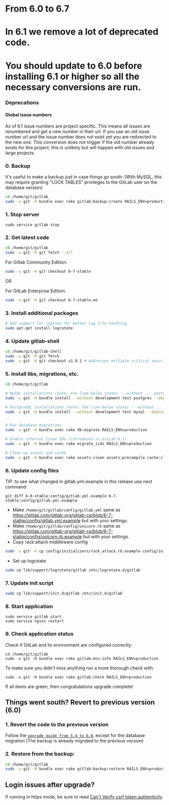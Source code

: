 # From 6.0 to 6.7

# In 6.1 we remove a lot of deprecated code.
# You should update to 6.0 before installing 6.1 or higher so all the necessary conversions are run.

### Deprecations

#### Global issue numbers

As of 6.1 issue numbers are project specific. This means all issues are renumbered and get a new number in their url. If you use an old issue number url and the issue number does not exist yet you are redirected to the new one. This conversion does not trigger if the old number already exists for this project, this is unlikely but will happen with old issues and large projects.

### 0. Backup

It's useful to make a backup just in case things go south:
(With MySQL, this may require granting "LOCK TABLES" privileges to the GitLab user on the database version)

```bash
cd /home/git/gitlab
sudo -u git -H bundle exec rake gitlab:backup:create RAILS_ENV=production
```

### 1. Stop server

    sudo service gitlab stop

### 2. Get latest code

```bash
cd /home/git/gitlab
sudo -u git -H git fetch --all
```

For Gitlab Community Edition:

```bash
sudo -u git -H git checkout 6-7-stable
```

OR

For GitLab Enterprise Edition:

```bash
sudo -u git -H git checkout 6-7-stable-ee
```


### 3. Install additional packages

```bash
# Add support for lograte for better log file handling
sudo apt-get install logrotate
```

### 4. Update gitlab-shell

```bash
cd /home/git/gitlab-shell
sudo -u git -H git fetch
sudo -u git -H git checkout v1.9.1 # Addresses multiple critical security vulnerabilities
```

### 5. Install libs, migrations, etc.

```bash
cd /home/git/gitlab

# MySQL installations (note: the line below states '--without ... postgres')
sudo -u git -H bundle install --without development test postgres --deployment

# PostgreSQL installations (note: the line below states '--without ... mysql')
sudo -u git -H bundle install --without development test mysql --deployment


# Run database migrations
sudo -u git -H bundle exec rake db:migrate RAILS_ENV=production

# Enable internal issue IDs (introduced in GitLab 6.1)
sudo -u git -H bundle exec rake migrate_iids RAILS_ENV=production

# Clean up assets and cache
sudo -u git -H bundle exec rake assets:clean assets:precompile cache:clear RAILS_ENV=production
```

### 6. Update config files

TIP: to see what changed in gitlab.yml.example in this release use next command: 

```
git diff 6-0-stable:config/gitlab.yml.example 6-7-stable:config/gitlab.yml.example
```

* Make `/home/git/gitlab/config/gitlab.yml` same as https://gitlab.com/gitlab-org/gitlab-ce/blob/6-7-stable/config/gitlab.yml.example but with your settings.
* Make `/home/git/gitlab/config/unicorn.rb` same as https://gitlab.com/gitlab-org/gitlab-ce/blob/6-7-stable/config/unicorn.rb.example but with your settings.
* Copy rack attack middleware config

```bash
sudo -u git -H cp config/initializers/rack_attack.rb.example config/initializers/rack_attack.rb
```

* Set up logrotate

```bash
sudo cp lib/support/logrotate/gitlab /etc/logrotate.d/gitlab
```

### 7. Update Init script

```bash
sudo cp lib/support/init.d/gitlab /etc/init.d/gitlab
```

### 8. Start application

    sudo service gitlab start
    sudo service nginx restart

### 9. Check application status

Check if GitLab and its environment are configured correctly:

    cd /home/git/gitlab
    sudo -u git -H bundle exec rake gitlab:env:info RAILS_ENV=production

To make sure you didn't miss anything run a more thorough check with:

    sudo -u git -H bundle exec rake gitlab:check RAILS_ENV=production

If all items are green, then congratulations upgrade complete!

## Things went south? Revert to previous version (6.0)

### 1. Revert the code to the previous version
Follow the [`upgrade guide from 5.4 to 6.0`](5.4-to-6.0.md), except for the database migration 
(The backup is already migrated to the previous version)

### 2. Restore from the backup:

```bash
cd /home/git/gitlab
sudo -u git -H bundle exec rake gitlab:backup:restore RAILS_ENV=production
```

## Login issues after upgrade?
If running in https mode, be sure to read [Can't Verify csrf token authenticity](https://github.com/gitlabhq/gitlab-public-wiki/wiki/Trouble-Shooting-Guide#cant-verify-csrf-token-authenticitycant-get-past-login-pageredirected-to-login-page) 
